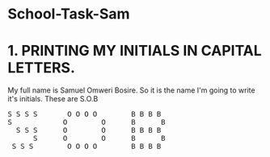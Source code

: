 # School-Task-Sam
<!DOCTYPE html>
<html lang="en">

  <h1>1. PRINTING MY INITIALS IN CAPITAL LETTERS.</h1>
  <p>My full name is Samuel Omweri Bosire. So it is the name I'm going to write it's initials. These are S.O.B</p>
  
  <pre>
S S S S       O O O O        B B B B  
S            O        O      B      B
  S S S      O        O      B B B B
      S      O        O      B      B
 S S S        O O O O        B B B B
    <br><br>
</pre>
 




          
          
          
          
          
          
